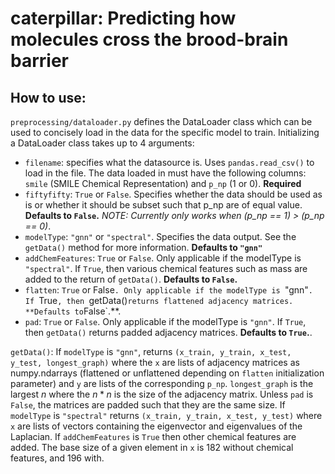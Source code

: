 # caterpillar: Predicting how molecules cross the brood-brain barrier

## How to use:
`preprocessing/dataloader.py` defines the DataLoader class which can be used to concisely load in the data for the specific model to train. Initializing a DataLoader class takes up to 4 arguments:

- `filename`: specifies what the datasource is. Uses `pandas.read_csv()` to load in the file. The data loaded in must have the following columns: `smile` (SMILE Chemical Representation) and `p_np` (1 or 0). **Required**
- `fiftyfifty`: `True` or `False`. Specifies whether the data should be used as is or whether it should be subset such that p_np are of equal value. **Defaults to `False`.** *NOTE: Currently only works when (p_np == 1) > (p_np == 0)*.
- `modelType`: `"gnn"` or `"spectral"`. Specifies the data output. See the `getData()` method for more information. **Defaults to `"gnn"`**
- `addChemFeatures`: `True` or `False`. Only applicable if the modelType is `"spectral"`. If `True`, then various chemical features such as mass are added to the return of `getData()`. **Defaults to `False`.**
- `flatten`: `True` or False`. Only applicable if the modelType is `"gnn"`. If `True`, then `getData()` returns flattened adjacency matrices. **Defaults to `False`.**.
- `pad`: `True` or `False`. Only applicable if the modelType is `"gnn"`. If `True`, then `getData()` returns padded adjacency matrices. **Defaults to `True`.**.

`getData()`:
If `modelType` is `"gnn"`, returns `(x_train, y_train, x_test, y_test, longest_graph)` where the `x` are lists of adjacency matrices as numpy.ndarrays (flattened or unflattened depending on `flatten` initialization parameter) and `y` are lists of the corresponding `p_np`. `longest_graph` is the largest $n$ where the $n*n$ is the size of the adjacency matrix. Unless `pad` is `False`, the matrices are padded such that they are the same size.
If `modelType` is `"spectral"` returns `(x_train, y_train, x_test, y_test)` where `x` are lists of vectors containing the eigenvector and eigenvalues of the Laplacian. If `addChemFeatures` is `True` then other chemical features are added. The base size of a given element in `x` is 182 without chemical features, and 196 with.

